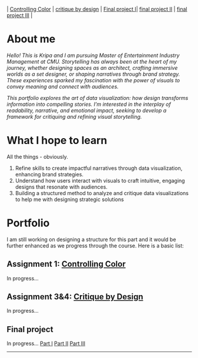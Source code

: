 | [Controlling Color](controlling-color.md) | [critique by design](critique-by-design.md) | [Final project I](final-project-part-one.md)| [final project II](final-project-part-three.md) | [final project III](final-project-part-three.md) |


# About me
_Hello! This is Kripa and I am pursuing Master of Entertainment Industry Management at CMU. Storytelling has always been at the heart of my journey, whether designing spaces as an architect, crafting immersive worlds as a set designer, or shaping narratives through brand strategy. These experiences sparked my fascination with the power of visuals to convey meaning and connect with audiences._

_This portfolio explores the art of data visualization: how design transforms information into compelling stories. I’m interested in the interplay of readability, narrative, and emotional impact, seeking to develop a framework for critiquing and refining visual storytelling._

# What I hope to learn
All the things - obviously. 
1. Refine skills to create impactful narratives through data visualization, enhancing brand strategies.
2. Understand how users interact with visuals to craft intuitive, engaging designs that resonate with audiences.
3. Building a structured method to analyze and critique data visualizations to help me with designing strategic solutions

# Portfolio
I am still working on designing a structure for this part and it would be further enhanced as we progress through the course. Here is a basic list:

## Assignment 1: [Controlling Color](controlling-color)
In progress...

## Assignment 3&4: [Critique by Design](critique-by-design)
In progress... 

## Final project
In progress... 
[Part I](final-project-part-one)
[Part II](final-project-part-two)
[Part III](final-project-part-three)

---




